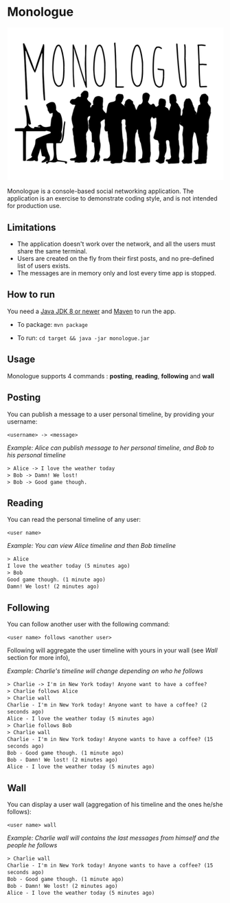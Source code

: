 Monologue
=========

![Monologue logo](assets/logo.png)

Monologue is a console-based social networking application.
The application is an exercise to demonstrate coding style, and is not intended for production use.

Limitations
-----------

 * The application doesn't work over the network, and all the users must share the same terminal.
 * Users are created on the fly from their first posts, and no pre-defined list of users exists.
 * The messages are in memory only and lost every time app is stopped.
 
How to run
----------

You need a [Java JDK 8 or newer][jdk-link] and [Maven][maven-link] to run the app.

* To package: `mvn package`

* To run: `cd target && java -jar monologue.jar`


Usage
-----

Monologue supports 4 commands : **posting**, **reading**, **following** and **wall**

## Posting

You can publish a message to a user personal timeline, by providing your username:

    <username> -> <message>

*Example: Alice can publish message to her personal timeline, and Bob to his personal timeline*

    > Alice -> I love the weather today
    > Bob -> Damn! We lost!
    > Bob -> Good game though.

## Reading

You can read the personal timeline of any user:

    <user name>

*Example: You can view Alice timeline and then Bob timeline*

    > Alice
    I love the weather today (5 minutes ago)
    > Bob
    Good game though. (1 minute ago)
    Damn! We lost! (2 minutes ago)

## Following

You can follow another user with the following command:

    <user name> follows <another user>

Following will aggregate the user timeline with yours in your wall (see _Wall_ section for more info),

*Example:  Charlie's timeline will change depending on who he follows*

    > Charlie -> I'm in New York today! Anyone want to have a coffee?
    > Charlie follows Alice
    > Charlie wall
    Charlie - I'm in New York today! Anyone want to have a coffee? (2 seconds ago)
    Alice - I love the weather today (5 minutes ago)
    > Charlie follows Bob
    > Charlie wall
    Charlie - I'm in New York today! Anyone wants to have a coffee? (15 seconds ago)
    Bob - Good game though. (1 minute ago)
    Bob - Damn! We lost! (2 minutes ago)
    Alice - I love the weather today (5 minutes ago)

## Wall

You can display a user wall (aggregation of his timeline and the ones he/she follows):

    <user name> wall

*Example: Charlie wall will contains the last messages from himself and the people he follows*

    > Charlie wall
    Charlie - I'm in New York today! Anyone wants to have a coffee? (15 seconds ago)
    Bob - Good game though. (1 minute ago)
    Bob - Damn! We lost! (2 minutes ago)
    Alice - I love the weather today (5 minutes ago)


[jdk-link]: http://www.oracle.com/technetwork/java/javase/downloads/
[maven-link]: https://maven.apache.org/
